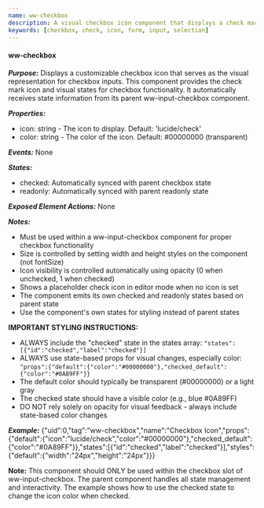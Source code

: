 ```yaml
---
name: ww-checkbox
description: A visual checkbox icon component that displays a check mark. Must be used within ww-input-checkbox for proper functionality
keywords: [checkbox, check, icon, form, input, selection]
---
```


#### ww-checkbox

***Purpose:***
Displays a customizable checkbox icon that serves as the visual representation for checkbox inputs. This component provides the check mark icon and visual states for checkbox functionality. It automatically receives state information from its parent ww-input-checkbox component.

***Properties:***
- icon: string - The icon to display. Default: 'lucide/check'
- color: string - The color of the icon. Default: #00000000 (transparent)

***Events:***
None

***States:***
- checked: Automatically synced with parent checkbox state
- readonly: Automatically synced with parent readonly state

***Exposed Element Actions:***
None

***Notes:***
- Must be used within a ww-input-checkbox component for proper checkbox functionality
- Size is controlled by setting width and height styles on the component (not fontSize)
- Icon visibility is controlled automatically using opacity (0 when unchecked, 1 when checked)
- Shows a placeholder check icon in editor mode when no icon is set
- The component emits its own checked and readonly states based on parent state
- Use the component's own states for styling instead of parent states

**IMPORTANT STYLING INSTRUCTIONS:**
- ALWAYS include the "checked" state in the states array: `"states":[{"id":"checked","label":"checked"}]`
- ALWAYS use state-based props for visual changes, especially color: `"props":{"default":{"color":"#00000000"},"checked_default":{"color":"#0A89FF"}}`
- The default color should typically be transparent (#00000000) or a light gray
- The checked state should have a visible color (e.g., blue #0A89FF)
- DO NOT rely solely on opacity for visual feedback - always include state-based color changes

***Example:***
<elements>
{"uid":0,"tag":"ww-checkbox","name":"Checkbox Icon","props":{"default":{"icon":"lucide/check","color":"#00000000"},"checked_default":{"color":"#0A89FF"}},"states":[{"id":"checked","label":"checked"}],"styles":{"default":{"width":"24px","height":"24px"}}}
</elements>

**Note:** This component should ONLY be used within the checkbox slot of ww-input-checkbox. The parent component handles all state management and interactivity. The example shows how to use the checked state to change the icon color when checked.
